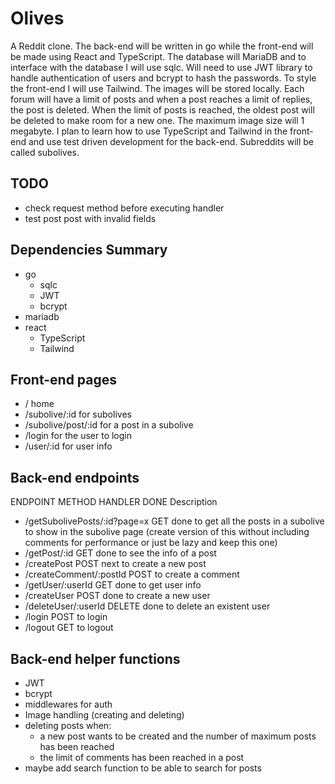 # Olives

A Reddit clone. The back-end will be written in go while the front-end will be made using React and TypeScript. The database will MariaDB and to interface with the database I will use sqlc. Will need to use JWT library to handle authentication of users and bcrypt to hash the passwords. To style the front-end I will use Tailwind. The images will be stored locally. Each forum will have a limit of posts and when a post reaches a limit of replies, the post is deleted. When the limit of posts is reached, the oldest post will be deleted to make room for a new one. The maximum image size will 1 megabyte. I plan to learn how to use TypeScript and Tailwind in the front-end and use test driven development for the back-end. Subreddits will be called subolives.

## TODO

- check request method before executing handler
- test post post with invalid fields

## Dependencies Summary

- go
	- sqlc
	- JWT
	- bcrypt
- mariadb
- react
	- TypeScript
	- Tailwind

## Front-end pages

- /                        home
- /subolive/:id            for subolives
- /subolive/post/:id       for a post in a subolive
- /login                   for the user to login
- /user/:id                for user info

## Back-end endpoints

   ENDPOINT                        METHOD   HANDLER  DONE   Description

- /getSubolivePosts/:id?page=x     GET       done            to get all the posts in a subolive to show in the subolive page (create version of this without including comments for performance or just be lazy and keep this one)
- /getPost/:id                     GET       done            to see the info of a post
- /createPost                      POST      next            to create a new post
- /createComment/:postId           POST                      to create a comment
- /getUser/:userId                 GET       done            to get user info
- /createUser                      POST      done            to create a new user
- /deleteUser/:userId              DELETE    done            to delete an existent user
- /login                           POST                      to login
- /logout                          GET                       to logout

## Back-end helper functions

- JWT
- bcrypt
- middlewares for auth
- Image handling (creating and deleting)
- deleting posts when:
	- a new post wants to be created and the number of maximum posts has been reached
	- the limit of comments has been reached in a post
- maybe add search function to be able to search for posts








